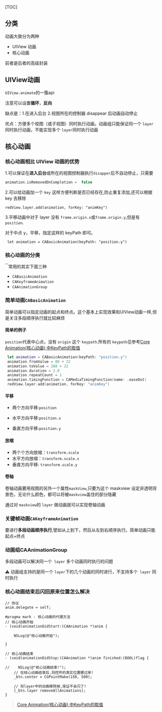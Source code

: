 [TOC]

## 分类

动画大致分为两种

- UIView 动画
- 核心动画

前者是后者的高级封装

## UIView动画

`UIView.animate`的一簇api

注意可以设置**循环**，**反向**

缺点是：1.在进入后台 2.视图所在的控制器 disappear 后动画自动停止

优点：方便多个视图（或子视图）同时执行动画。动画组只能保证同一个 `layer` 同时执行动画，不能实现多个 `layer`同时执行动画

## 核心动画

### 核心动画相比 UIView 动画的优势

1.可以保证在**进入后台**或所在的视图控制器执行`disapper`后不自动停止，只需要

```swift
animation.isRemovedOnCompletion =  false
```

2.可以给动画加一个 `key` 这样方便判断是否已经存在,防止重复添加,还可以根据 key 去移除

 `redView.layer.add(animation, forKey: "animKey")`

3.平移动画中对于 layer 没有 `frame.origin.x`或`frame.origin.y`,但是有`position`.

对于中点 y，平移，指定这样的 keyPath 即可。

` let animation = CABasicAnimation(keyPath: "position.y")`

### 核心动画的分类

<img align="left" src="https://tbfungeek.github.io/2019/08/08/iOS-%E5%8A%A8%E7%94%BB%E6%80%BB%E7%BB%93/00001.png" alt="img" style="zoom:25%" />

常用的其实下面三种

- `CABasicAnimation`
- `CAKeyframeAnimation`
- `CAAnimationGroup`

### 简单动画`CABasicAnimation`

简单动画可以指定动画的起点和终点。这个基本上实现效果和UIView动画一样,但是关注多段顺序执行就比较麻烦

#### 简单的例子

`position`代表中心点，没有 `origin` 这个 `keypath`.所有的 `keypath`见参考[Core Animation(核心动画) 中KeyPath的取值](https://www.jianshu.com/p/71c880498d7a)

```swift
 let animation = CABasicAnimation(keyPath: "position.y")
 animation.fromValue = 88 + 22
 animation.toValue = 288 + 22
 animation.duration = 2.0
 animation.repeatCount = 1
 animation.timingFunction = CAMediaTimingFunction(name: .easeOut)
 redView.layer.add(animation, forKey: "animKey")
```

#### **平移**

- 两个方向平移:`position`

- 水平方向平移:`position.x`

- 垂直方向平移:`position.y`

#### 放缩

- 两个个方向放缩：`transform.scale`
- 水平方向放缩：`transform.scale.x`
- 垂直方向平移:  `transform.scale.y`

#### 卷轴

卷轴动画要用视图的另外一个属性`maskView`,只要为这个 maskview 设定非透明背景色，无论什么颜色，都可以将被`maskview`盖住的部分隐藏

通过对 `maskview`的 `layer` 做动画就可以实现卷轴动画

### 关键帧动画`CAKeyframeAnimation`

要进行**多段动画顺序执行**,譬如从上到下，然后从左到右顺序执行。简单动画只能起点+终点

### 动画组CAAnimationGroup

多段动画可以解决同一个` layer` 多个动画同时执行的问题

⚠️ 动画组支持的是同一个 `layer`下的几个动画的同时进行，不支持多个` layer` 同时执行

### 核心动画结束后闪回原来位置怎么解决

```
// 协议
anim.delegate = self;

#pragma mark - 核心动画的代理方法
// 核心动画开始
- (void)animationDidStart:(CAAnimation *)anim {

    NSLog(@"核心动画开始");

}

// 核心动画结束
- (void)animationDidStop:(CAAnimation *)anim finished:(BOOL)flag {

//    NSLog(@"核心动画结束!");
    // 在核心动画结束后,将控件的真实位置挪过来!
    _btn.center = CGPointMake(150, 500);

    // 将layer中的动画移除掉,保证不会闪了!
    [_btn.layer removeAllAnimations];
}
```



> [Core Animation(核心动画) 中KeyPath的取值](https://www.jianshu.com/p/71c880498d7a)













